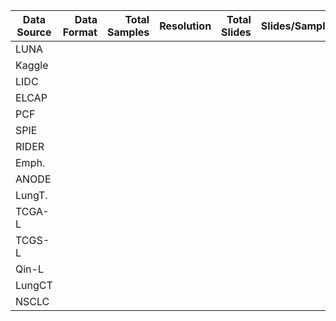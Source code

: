 

| Data Source| Data Format| Total Samples|Resolution| Total Slides| Slides/Sample| Pos. Samples| Negtive Samples| Annotations| Ano quality | Organaization | Purpose|
| ---       |  ---:       |  ---:        | :---:    |  ---:       |        ---:  |        ---: |           ---: |       ---: |        ---: |          ---: |   ---: |
| LUNA      |             |              |          |             |              |             |                |            |             |               |        |
| Kaggle    |             |              |          |             |              |             |                |            |             |               |        | 
| LIDC      |             |              |          |             |              |             |                |            |             |               |        |
| ELCAP     |             |              |          |             |              |             |                |            |             |               |        | 
| PCF       |             |              |          |             |              |             |                |            |             |               |        |
| SPIE      |             |              |          |             |              |             |                |            |             |               |        |
| RIDER     |             |              |          |             |              |             |                |            |             |               |        | 
| Emph.     |             |              |          |             |              |             |                |            |             |               |        |   
| ANODE     |             |              |          |             |              |             |                |            |             |               |        |    
| LungT.    |             |              |          |             |              |             |                |            |             |               |        |  
| TCGA-L    |             |              |          |             |              |             |                |            |             |               |        |  
| TCGS-L    |             |              |          |             |              |             |                |            |             |               |        | 
| Qin-L     |             |              |          |             |              |             |                |            |             |               |        | 
| LungCT    |             |              |          |             |              |             |                |            |             |               |        |  
| NSCLC     |             |              |          |             |              |             |                |            |             |               |        | 


